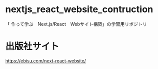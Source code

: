 # nextjs_react_website_contruction
「 作って学ぶ　Next.js/React　Webサイト構築」の学習用リポジトリ

# 出版社サイト
https://ebisu.com/next-react-website/
